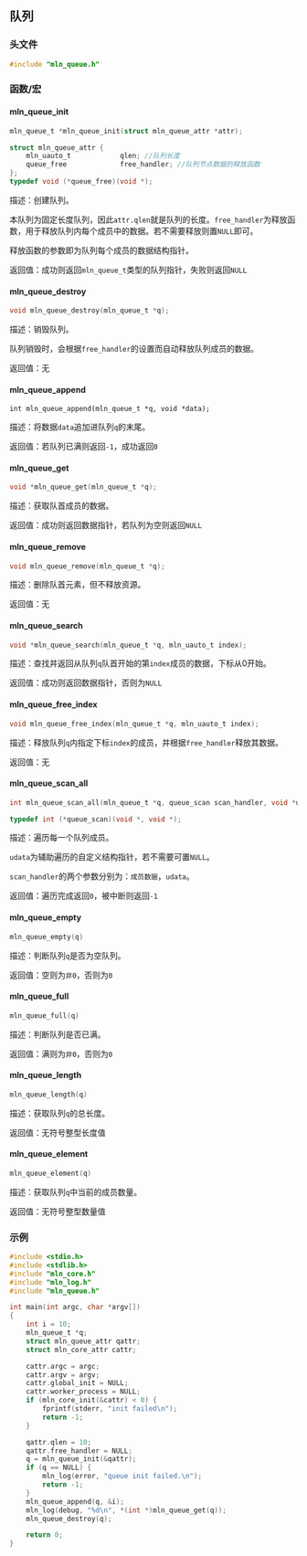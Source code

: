 ## 队列



### 头文件

```c
#include "mln_queue.h"
```



### 函数/宏



#### mln_queue_init

```c
mln_queue_t *mln_queue_init(struct mln_queue_attr *attr);

struct mln_queue_attr {
    mln_uauto_t            qlen; //队列长度
    queue_free             free_handler; //队列节点数据的释放函数
};
typedef void (*queue_free)(void *);
```

描述：创建队列。

本队列为固定长度队列，因此`attr.qlen`就是队列的长度。`free_handler`为释放函数，用于释放队列内每个成员中的数据。若不需要释放则置`NULL`即可。

释放函数的参数即为队列每个成员的数据结构指针。

返回值：成功则返回`mln_queue_t`类型的队列指针，失败则返回`NULL`



#### mln_queue_destroy

```c
void mln_queue_destroy(mln_queue_t *q);
```

描述：销毁队列。

队列销毁时，会根据`free_handler`的设置而自动释放队列成员的数据。

返回值：无



#### mln_queue_append

```c]
int mln_queue_append(mln_queue_t *q, void *data);
```

描述：将数据`data`追加进队列`q`的末尾。

返回值：若队列已满则返回`-1`，成功返回`0`



#### mln_queue_get

```c
void *mln_queue_get(mln_queue_t *q);
```

描述：获取队首成员的数据。

返回值：成功则返回数据指针，若队列为空则返回`NULL`



#### mln_queue_remove

```c
void mln_queue_remove(mln_queue_t *q);
```

描述：删除队首元素，但不释放资源。

返回值：无



#### mln_queue_search

```c
void *mln_queue_search(mln_queue_t *q, mln_uauto_t index);
```

描述：查找并返回从队列`q`队首开始的第`index`成员的数据，下标从0开始。

返回值：成功则返回数据指针，否则为`NULL`



#### mln_queue_free_index

```c
void mln_queue_free_index(mln_queue_t *q, mln_uauto_t index);
```

描述：释放队列`q`内指定下标`index`的成员，并根据`free_handler`释放其数据。

返回值：无



#### mln_queue_scan_all

```c
int mln_queue_scan_all(mln_queue_t *q, queue_scan scan_handler, void *udata);

typedef int (*queue_scan)(void *, void *);
```

描述：遍历每一个队列成员。

`udata`为辅助遍历的自定义结构指针，若不需要可置`NULL`。

`scan_handler`的两个参数分别为：`成员数据`，`udata`。

返回值：遍历完成返回`0`，被中断则返回`-1`



#### mln_queue_empty

```c
mln_queue_empty(q)
```

描述：判断队列`q`是否为空队列。

返回值：空则为`非0`，否则为`0`



#### mln_queue_full

```c
mln_queue_full(q)
```

描述：判断队列是否已满。

返回值：满则为`非0`，否则为`0`



#### mln_queue_length

```c
mln_queue_length(q)
```

描述：获取队列`q`的总长度。

返回值：无符号整型长度值



#### mln_queue_element

```c
mln_queue_element(q)
```

描述：获取队列`q`中当前的成员数量。

返回值：无符号整型数量值



### 示例

```c
#include <stdio.h>
#include <stdlib.h>
#include "mln_core.h"
#include "mln_log.h"
#include "mln_queue.h"

int main(int argc, char *argv[])
{
    int i = 10;
    mln_queue_t *q;
    struct mln_queue_attr qattr;
    struct mln_core_attr cattr;

    cattr.argc = argc;
    cattr.argv = argv;
    cattr.global_init = NULL;
    cattr.worker_process = NULL;
    if (mln_core_init(&cattr) < 0) {
        fprintf(stderr, "init failed\n");
        return -1;
    }

    qattr.qlen = 10;
    qattr.free_handler = NULL;
    q = mln_queue_init(&qattr);
    if (q == NULL) {
        mln_log(error, "queue init failed.\n");
        return -1;
    }
    mln_queue_append(q, &i);
    mln_log(debug, "%d\n", *(int *)mln_queue_get(q));
    mln_queue_destroy(q);

    return 0;
}
```

